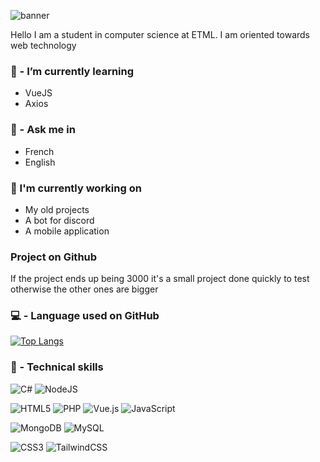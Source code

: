 ![banner](https://user-images.githubusercontent.com/70369150/141187715-8beaecf0-3fe9-4b15-82eb-411295e56a2f.png)

Hello I am a student in computer science at ETML.
I am oriented towards web technology

### 🌱 - I’m currently learning
  - VueJS
  - Axios

### 💬 -  Ask me in 
  - French
  - English


### 🔭 I'm currently working on

  - My old projects
  - A bot for discord
  - A mobile application

### Project on Github
  If the project ends up being 3000 it's a small project done quickly to test otherwise the other ones are bigger 
  
### 💻 - Language used on GitHub
[![Top Langs](https://github-readme-stats.vercel.app/api/top-langs/?username=Fullann&layout=compact)](https://github.com/anuraghazra/github-readme-stats)


### 💼 - Technical skills

![C#](https://img.shields.io/badge/c%23-%23239120.svg?style=for-the-badge&logo=c-sharp&logoColor=white) 
![NodeJS](https://img.shields.io/badge/node.js-6DA55F?style=for-the-badge&logo=node.js&logoColor=white)


![HTML5](https://img.shields.io/badge/html5-%23E34F26.svg?style=for-the-badge&logo=html5&logoColor=white)
![PHP](https://img.shields.io/badge/php-%23777BB4.svg?style=for-the-badge&logo=php&logoColor=white)
![Vue.js](https://img.shields.io/badge/vuejs-%2335495e.svg?style=for-the-badge&logo=vuedotjs&logoColor=%234FC08D)
![JavaScript](https://img.shields.io/badge/javascript-%23323330.svg?style=for-the-badge&logo=javascript&logoColor=%23F7DF1E)


![MongoDB](https://img.shields.io/badge/MongoDB-%234ea94b.svg?style=for-the-badge&logo=mongodb&logoColor=white)
![MySQL](https://img.shields.io/badge/mysql-%2300f.svg?style=for-the-badge&logo=mysql&logoColor=white)


![CSS3](https://img.shields.io/badge/css3-%231572B6.svg?style=for-the-badge&logo=css3&logoColor=white)
![TailwindCSS](https://img.shields.io/badge/tailwindcss-%2338B2AC.svg?style=for-the-badge&logo=tailwind-css&logoColor=white)
